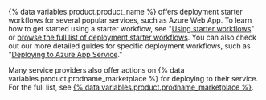 {% data variables.product.product_name %} offers deployment starter workflows for several popular services, such as Azure Web App. To learn how to get started using a starter workflow, see "[Using starter workflows](/actions/learn-github-actions/using-starter-workflows)" or [browse the full list of deployment starter workflows](https://github.com/actions/starter-workflows/tree/main/deployments). You can also check out our more detailed guides for specific deployment workflows, such as "[Deploying to Azure App Service](/actions/deployment/deploying-to-azure-app-service)."

Many service providers also offer actions on {% data variables.product.prodname_marketplace %} for deploying to their service. For the full list, see [{% data variables.product.prodname_marketplace %}](https://github.com/marketplace?category=deployment&type=actions).
